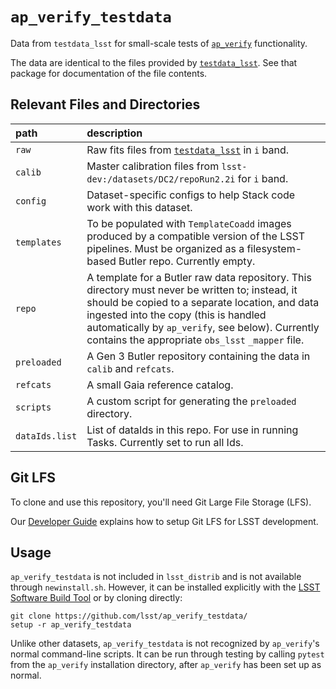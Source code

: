 `ap_verify_testdata`
====================

Data from `testdata_lsst` for small-scale tests of [`ap_verify`](https://github.com/lsst-dm/ap_verify/) functionality.

The data are identical to the files provided by [`testdata_lsst`](https://github.com/lsst/testdata_lsst/).
See that package for documentation of the file contents.

Relevant Files and Directories
------------------------------
path                  | description
:---------------------|:-----------------------------
`raw`                 | Raw fits files from [`testdata_lsst`](https://github.com/lsst/testdata_lsst/tree/master/data) in `i` band.
`calib`               | Master calibration files from `lsst-dev:/datasets/DC2/repoRun2.2i` for `i` band.
`config`              | Dataset-specific configs to help Stack code work with this dataset.
`templates`           | To be populated with `TemplateCoadd` images produced by a compatible version of the LSST pipelines. Must be organized as a filesystem-based Butler repo. Currently empty.
`repo`                | A template for a Butler raw data repository. This directory must never be written to; instead, it should be copied to a separate location, and data ingested into the copy (this is handled automatically by `ap_verify`, see below). Currently contains the appropriate `obs_lsst` `_mapper` file.
`preloaded`           | A Gen 3 Butler repository containing the data in `calib` and `refcats`.
`refcats`             | A small Gaia reference catalog.
`scripts`             | A custom script for generating the `preloaded` directory.
`dataIds.list`        | List of dataIds in this repo. For use in running Tasks. Currently set to run all Ids.


Git LFS
-------

To clone and use this repository, you'll need Git Large File Storage (LFS).

Our [Developer Guide](http://developer.lsst.io/en/latest/tools/git_lfs.html) explains how to setup Git LFS for LSST development.

Usage
-----

`ap_verify_testdata` is not included in `lsst_distrib` and is not available through `newinstall.sh`.
However, it can be installed explicitly with the [LSST Software Build Tool](https://developer.lsst.io/stack/lsstsw.html) or by cloning directly:

    git clone https://github.com/lsst/ap_verify_testdata/
    setup -r ap_verify_testdata

Unlike other datasets, `ap_verify_testdata` is not recognized by `ap_verify`'s normal command-line scripts.
It can be run through testing by calling `pytest` from the `ap_verify` installation directory, after `ap_verify` has been set up as normal.
